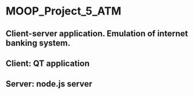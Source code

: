 # MOOP_Project_5_ATM
## Client-server application. Emulation of internet banking system.

## Client: QT application

## Server: node.js server
